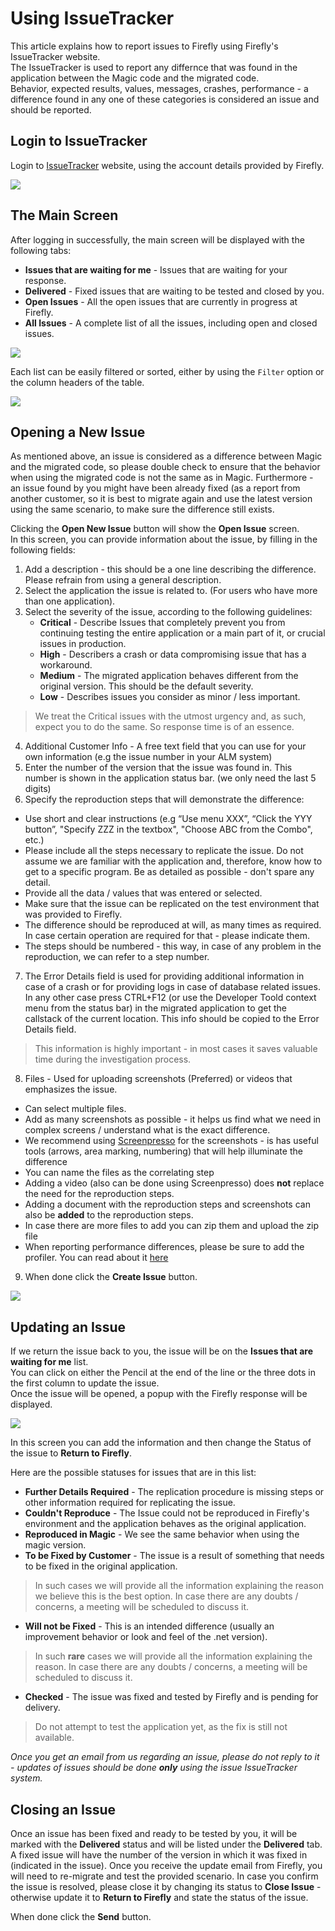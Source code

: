 ﻿# Using IssueTracker

This article explains how to report issues to Firefly using Firefly's IssueTracker website.  
The IssueTracker is used to report any differnce that was found in the application between the Magic code and the migrated code.  
Behavior, expected results, values, messages, crashes, performance - a difference found in any one of these categories is considered an issue and should be reported.

## Login to IssueTracker

Login to [IssueTracker](https://ffmit.herokuapp.com/) website, using the account details provided by Firefly.

![](issuetrackerlogin_new.png)

## The Main Screen

After logging in successfully, the main screen will be displayed with the following tabs:

- **Issues that are waiting for me** - Issues that are waiting for your response.
- **Delivered** - Fixed issues that are waiting to be tested and closed by you.
- **Open Issues** - All the open issues that are currently in progress at Firefly.
- **All Issues** - A complete list of all the issues, including open and closed issues.

![](issuetrackermainscreen_new.png)

Each list can be easily filtered or sorted, either by using the `Filter` option or the column headers of the table.

![](Filter.png)

## Opening a New Issue

As mentioned above, an issue is considered as a difference between Magic and the migrated code, so please double check 
to ensure that the behavior when using the migrated code is not the same as in Magic.
Furthermore - an issue found by you might have been already fixed (as a report from another customer, so it is best
to migrate again and use the latest version using the same scenario, to make sure the difference still exists.

Clicking the **Open New Issue** button will show the **Open Issue** screen.  
In this screen, you can provide information about the issue, by filling in the following fields:

1. Add a description - this should be a one line describing the difference. Please refrain from using a general description.
2. Select the application the issue is related to. (For users who have more than one application).
3. Select the severity of the issue, according to the following guidelines:
    - **Critical** - Describe Issues that completely prevent you from continuing testing the entire application or a main part of it, or crucial issues in production.
    - **High** - Describers a crash or data compromising issue that has a workaround.
    - **Medium** - The migrated application behaves different from the original version. This should be the default severity.
    - **Low** - Describes issues you consider as minor / less important.

> We treat the Critical issues with the utmost urgency and, as such, expect you to do the same. So response time is of an essence.

4. Additional Customer Info - A free text field that you can use for your own information (e.g the issue number in your ALM system)
5. Enter the number of the version that the issue was found in. This number is shown in the application status bar. (we only need the last 5 digits)
6. Specify the reproduction steps that will demonstrate the difference:
- Use short and clear instructions (e.g “Use menu XXX”, “Click the YYY button”, "Specify ZZZ in the textbox", "Choose ABC from the Combo", etc.)
- Please include all the steps necessary to replicate the issue. Do not assume we are familiar with the application and, therefore, know how to get to a specific program. Be as detailed as possible - don't spare any detail.
- Provide all the data / values that was entered or selected. 
- Make sure that the issue can be replicated on the test environment that was provided to Firefly.
- The difference should be reproduced at will, as many times as required. In case certain operation are required for that - please indicate them.
- The steps should be numbered - this way, in case of any problem in the reproduction, we can refer to a step number.


7. The Error Details field is used for providing additional information in case of a crash or for providing logs in case of database related issues. In any other case press CTRL+F12 (or use the Developer Toold context menu from the status bar) in the migrated application to get the callstack of the current location. This info should be copied to the Error Details field.
> This information is highly important - in most cases it saves valuable time during the investigation process.


8. Files - Used for uploading screenshots (Preferred) or videos that emphasizes the issue.
- Can select multiple files.
- Add as many screenshots as possible - it helps us find what we need in complex screens / understand what is the exact difference.
- We recommend using [Screenpresso](https://www.screenpresso.com/) for the screenshots - is has useful tools (arrows, area marking, numbering) that will help illuminate the difference
- You can name the files as the correlating step
- Adding a video (also can be done using Screenpresso) does **not** replace the need for the reproduction steps.
- Adding a document with the reproduction steps and screenshots can also be **added** to the reproduction steps.
- In case there are more files to add you can zip them and upload the zip file
- When reporting performance differences, please be sure to add the profiler. You can read about it [here](http://doc.fireflymigration.com/using-firefly-profiler.html)
9. When done click the **Create Issue** button.

![](issuetrackerissue_new.png)

## Updating an Issue

If we return the issue back to you, the issue will be on the **Issues that are waiting for me** list.  
You can click on either the Pencil at the end of the line or the three dots in the first column to update the issue.  
Once the issue will be opened, a popup with the Firefly response will be displayed.

![](issuetrackeriupdateissue_new.png)

In this screen you can add the information and then change the Status of the issue to **Return to Firefly**.

Here are the possible statuses for issues that are in this list:

- **Further Details Required** - The replication procedure is missing steps or other information required for replicating the issue.
- **Couldn't Reproduce** - The Issue could not be reproduced in Firefly's environment and the application behaves as the original application.
- **Reproduced in Magic** - We see the same behavior when using the magic version.
- **To be Fixed by Customer** - The issue is a result of something that needs to be fixed in the original application.
> In such cases we will provide all the information explaining the reason we believe this is the best option. In case there are any doubts / concerns, a meeting will be scheduled to discuss it.
- **Will not be Fixed** - This is an intended difference (usually an improvement behavior or look and feel of the .net version).
> In such **rare** cases we will provide all the information explaining the reason. In case there are any doubts / concerns, a meeting will be scheduled to discuss it.
- **Checked** - The issue was fixed and tested by Firefly and is pending for delivery.
> Do not attempt to test the application yet, as the fix is still not available.


_Once you get an email from us regarding an issue, please do not reply to it - updates of issues should be done **only** using the issue IssueTracker system._

## Closing an Issue

Once an issue has been fixed and ready to be tested by you, it will be marked with the **Delivered** status and will be listed under the **Delivered** tab. A fixed issue will have the number of the version in which it was fixed in (indicated in the issue). Once you receive the update email from Firefly, you will need to re-migrate and test the provided scenario.
In case you confirm the issue is resolved, please close it by changing its status to **Close Issue** - otherwise update it to **Return to Firefly** and state the status of the issue.

When done click the **Send** button.